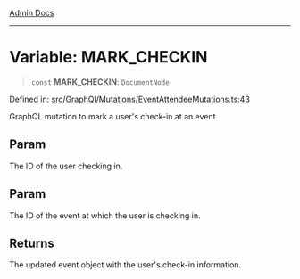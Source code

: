 [Admin Docs](/)

***

# Variable: MARK\_CHECKIN

> `const` **MARK\_CHECKIN**: `DocumentNode`

Defined in: [src/GraphQl/Mutations/EventAttendeeMutations.ts:43](https://github.com/abhassen44/talawa-admin/blob/285f7384c3d26b5028a286d84f89b85120d130a2/src/GraphQl/Mutations/EventAttendeeMutations.ts#L43)

GraphQL mutation to mark a user's check-in at an event.

## Param

The ID of the user checking in.

## Param

The ID of the event at which the user is checking in.

## Returns

The updated event object with the user's check-in information.
